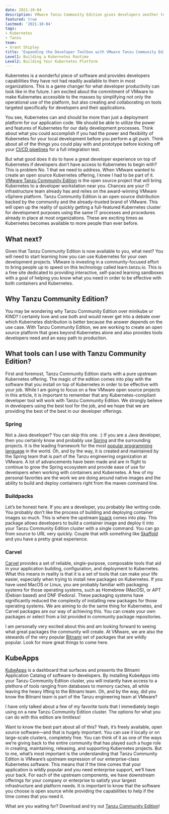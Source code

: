 ```yaml
---
date: 2021-10-04
description: VMware Tanzu Community Edition gives developers another tool in their toolbox to learn and use Kubernetes to deploy their workloads. 
featured: true
lastmod: '2021-10-04'
tags:
- Kubernetes
- Tanzu
team:
- Grant Shipley
title: 'Expanding the Developer Toolbox with VMware Tanzu Community Edition'
Level1: Building a Kubernetes Runtime
Level2: Building Your Kubernetes Platform
---
```


Kubernetes is a wonderful piece of software and provides developers capabilities they have not had readily available to them in most organizations. This is a game changer for what developer productivity can look like in the future. I am excited about the commitment of VMware to make Kubernetes accessible to the masses by simplifying not only the operational use of the platform, but also creating and collaborating on tools targeted specifically for developers and their applications.

You see, Kubernetes can and should be more than just a deployment platform for our application code. We should be able to utilize the power and features of Kubernetes for our daily development processes. Think about what you could accomplish if you had the power and flexibility of Kubernetes for your local development before you perform a git push. Think about all of the things you could play with and prototype before kicking off your [CI/CD pipelines](https://tanzu.vmware.com/developer/topics/ci-cd/) for a full integration test. 

But what good does it do to have a great developer experience on top of Kubernetes if developers don’t have access to Kubernetes to begin with? This is problem No. 1 that we need to address. When VMware wanted to create an open source Kubernetes offering, I knew I had to be part of it. [VMware Tanzu Community Edition](https://tanzu.vmware.com/content/blog/vmware-tanzu-community-edition-announcement) is the open source project that will bring Kubernetes to a developer workstation near you. Chances are your IT infrastructure team already has and relies on the award-winning VMware vSphere platform. Tanzu Community Edition is an open source distribution backed by the community and the already-trusted brand of VMware. This will open up the reality of quickly getting a full-featured Kubernetes cluster for development purposes using the same IT processes and procedures already in place at most organizations. These are exciting times as Kubernetes becomes available to more people than ever before.

## What next?

Given that Tanzu Community Edition is now available to you, what next? You will need to start learning how you can use Kubernetes for your own development projects. VMware is investing in a community-focused effort to bring people up to speed on this technology called learn.tanzu.io. This is a free site dedicated to providing interactive, self-paced learning sandboxes with a goal of helping you know what you need in order to be effective with both containers and Kubernetes.

## Why Tanzu Community Edition?

You may be wondering why Tanzu Community Edition over minikube or KIND? I certainly love and use both and would never get into a debate over which Kubernetes distribution is better because the answer depends on the use case. With Tanzu Community Edition, we are working to create an open source platform that goes beyond Kubernetes alone and also provides tools developers need and an easy path to production.

## What tools can I use with Tanzu Community Edition?

First and foremost, Tanzu Community Edition starts with a pure upstream Kubernetes offering. The magic of the edition comes into play with the software that you install on top of Kubernetes in order to be effective with your job. While I am going to focus on a few VMware open source projects in this article, it is important to remember that any Kubernetes-compliant developer tool will work with Tanzu Community Edition. We strongly believe in developers using the best tool for the job, and we hope that we are providing the best of the best in our developer offerings.

### Spring

Not a Java developer? You can skip this one. :) If you are a Java developer, then you certainly know and probably use [Spring](https://spring.io/) and the surrounding projects. It is the leading framework for the most [popular programming language](https://www.techradar.com/news/java-beats-python-to-remain-the-most-popular-programming-language-around) in the world. Oh, and by the way, it is created and maintained by the Spring team that is part of the Tanzu engineering organization at VMware. A lot of advancements have been made and are in flight to continue to grow the Spring ecosystem and provide ease of use for developers when working with containers and Kubernetes. A few of my personal favorites are the work we are doing around native images and the ability to build and deploy containers right from the maven command line.

### Buildpacks

Let’s be honest here. If you are a developer, you probably like writing code. You probably don’t like the process of building and deploying container images so much. This is where the upstream [kpack](https://github.com/pivotal/kpack) comes into play. This package allows developers to build a container image and deploy it into your Tanzu Community Edition cluster with a single command. You can go from source to URL very quickly. Couple that with something like [Skaffold](https://skaffold.dev/docs/pipeline-stages/builders/buildpacks/) and you have a pretty great experience.

### Carvel

[Carvel](https://carvel.dev/) provides a set of reliable, single-purpose, composable tools that aid in your application building, configuration, and deployment to Kubernetes. What this means in reality is that it is a set of tools that can make your life easier, especially when trying to install new packages on Kubernetes. If you have used MacOS or Linux, you are probably familiar with packaging systems for those operating systems, such as Homebrew (MacOS), or APT (Debian based) and DNF (Fedora). These packaging systems have significantly reduced the complexity of installing new packages for those operating systems. We are aiming to do the same thing for Kubernetes, and Carvel packages are our way of achieving this. You can create your own packages or select from a list provided in community package repositories. 

I am personally very excited about this and am looking forward to seeing what great packages the community will create. At VMware, we are also the stewards of the very popular [Bitnami](https://bitnami.com/) set of packages that are wildly popular. Look for more great things to come here.

## KubeApps

[KubeApps](https://kubeapps.com/) is a dashboard that surfaces and presents the Bitnami Application Catalog of software to developers. By installing KubeApps into your Tanzu Community Edition cluster, you will instantly have access to a plethora of tools ranging from databases to memory caches, all while leaving the heavy lifting to the Bitnami team. Oh, and by the way, did you know the Bitnami team is part of the Tanzu engineering team at VMware?

I have only talked about a few of my favorite tools that I immediately begin using on a new Tanzu Community Edition cluster. The options for what you can do with this edition are limitless! 

Want to know the best part about all of this? Yeah, it’s freely available, open source software—and that is hugely important. You can use it locally or on large-scale clusters, completely free. You can think of it as one of the ways we’re giving back to the entire community that has played such a huge role in creating, maintaining, releasing, and supporting Kubernetes projects. But to me, what’s most important is the understanding that Tanzu Community Edition is VMware’s upstream expression of our enterprise-class Kubernetes software. This means that if the time comes that your application is wildly popular and you need enterprise support, we’ll have your back. For each of the upstream components, we have downstream offerings for your company or enterprise to satisfy your largest infrastructure and platform needs. It is important to know that the software you choose is open source while providing the capabilities to help if the time comes that you need it.

What are you waiting for? Download and try out [Tanzu Community Edition](https://tanzucommunityedition.io)!
